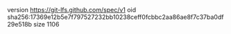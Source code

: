 version https://git-lfs.github.com/spec/v1
oid sha256:17369e12b5e7f797527232bb10238ceff0fcbbc2aa86ae8f7c37ba0df29e518b
size 1106
